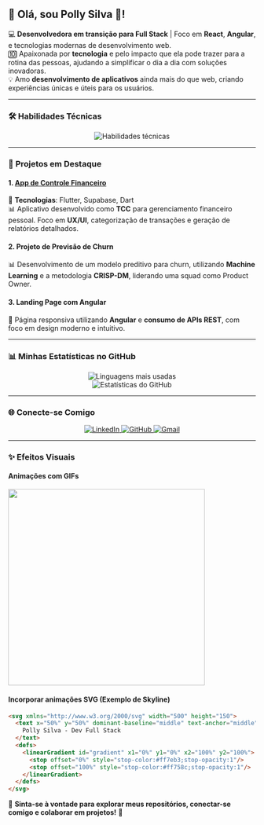 ## 🌟 Olá, sou Polly Silva 👋!

💻 **Desenvolvedora em transição para Full Stack** | Foco em **React**, **Angular**, e tecnologias modernas de desenvolvimento web.  
🔟 Apaixonada por **tecnologia** e pelo impacto que ela pode trazer para a rotina das pessoas, ajudando a simplificar o dia a dia com soluções inovadoras.  
💡 Amo **desenvolvimento de aplicativos** ainda mais do que web, criando experiências únicas e úteis para os usuários.  

---

### 🛠 **Habilidades Técnicas**

<div align="center">
  <img src="https://skillicons.dev/icons?i=flutter,dart,python,react,angular,js,html,css,nodejs,csharp,mongodb,git,azure,redis" alt="Habilidades técnicas">
</div>

---

### 🚀 **Projetos em Destaque**

#### **1. [App de Controle Financeiro](https://app-paagaah.flutterflow.app/loginCadastro)**  
🔧 **Tecnologias**: Flutter, Supabase, Dart  
📊 Aplicativo desenvolvido como **TCC** para gerenciamento financeiro pessoal. Foco em **UX/UI**, categorização de transações e geração de relatórios detalhados.

#### **2. Projeto de Previsão de Churn**  
📊 Desenvolvimento de um modelo preditivo para churn, utilizando **Machine Learning** e a metodologia **CRISP-DM**, liderando uma squad como Product Owner.

#### **3. Landing Page com Angular**  
🎨 Página responsiva utilizando **Angular** e **consumo de APIs REST**, com foco em design moderno e intuitivo.

---

### 📊 **Minhas Estatísticas no GitHub**

<div align="center">
  <img src="https://github-readme-stats.vercel.app/api/top-langs/?username=Polly-Silva&layout=compact&theme=radical" alt="Linguagens mais usadas">
  <br>
  <img src="https://github-readme-stats.vercel.app/api?username=Polly-Silva&show_icons=true&theme=radical" alt="Estatísticas do GitHub">
</div>

---

### 🌐 **Conecte-se Comigo**

<div align="center">
  <a href="https://br.linkedin.com/in/pollyrfs" target="_blank">
    <img src="https://img.shields.io/badge/-LinkedIn-blue?style=for-the-badge&logo=linkedin&logoColor=white" alt="LinkedIn">
  </a>
  <a href="https://github.com/Polly-Silva" target="_blank">
    <img src="https://img.shields.io/badge/-GitHub-lightgrey?style=for-the-badge&logo=github&logoColor=white" alt="GitHub">
  </a>
  <a href="mailto:pollyanerodriguesfernandes@gmail.com" target="_blank">
    <img src="https://img.shields.io/badge/-Gmail-D14836?style=for-the-badge&logo=gmail&logoColor=white" alt="Gmail">
  </a>
</div>

---

### ✨ **Efeitos Visuais**

#### **Animações com GIFs**

<img src="https://media.giphy.com/media/LmNwrBhejkK9EFP504/giphy.gif" width="400px" align="center">

#### **Incorporar animações SVG (Exemplo de Skyline)**
```html
<svg xmlns="http://www.w3.org/2000/svg" width="500" height="150">
  <text x="50%" y="50%" dominant-baseline="middle" text-anchor="middle" fill="url(#gradient)" font-size="24">
    Polly Silva - Dev Full Stack
  </text>
  <defs>
    <linearGradient id="gradient" x1="0%" y1="0%" x2="100%" y2="100%">
      <stop offset="0%" style="stop-color:#ff7eb3;stop-opacity:1"/>
      <stop offset="100%" style="stop-color:#ff758c;stop-opacity:1"/>
    </linearGradient>
  </defs>
</svg>
```

📢 **Sinta-se à vontade para explorar meus repositórios, conectar-se comigo e colaborar em projetos!** 🚀
